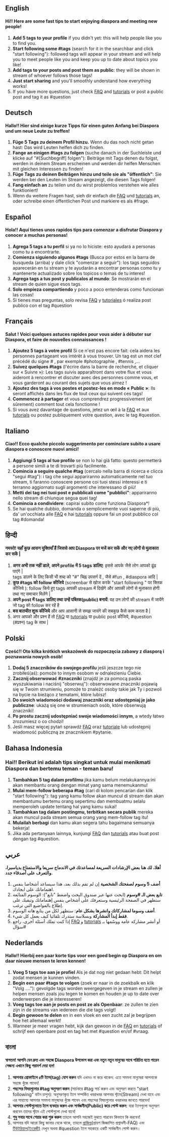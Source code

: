## English

#### Hi!! Here are some fast tips to start enjoying diaspora and meeting new people!

1. **Add 5 tags to your profile** if you didn't yet: this will help people like you to find you.
2. **Start following some #tags** (search for it in the searchbar and click "start following"): followed tags will appear in your stream and will help you to meet people like you and keep you up to date about topics you like!
3. **Add tags to your posts and post them as public**: they will be shown in stream of whoever follows those tags!
4. **Just start sharing** and you'll smoothly understand how everything works!
5. If you have more questions, just check [FAQ](https://github.com/diaspora/diaspora/wiki/FAQ-for-Users) and [tutorials](http://diasporial.com/tutorials) or post a public post and tag it as #question       


## Deutsch

#### Hallo!! Hier sind einige kurze Tipps für einen guten Anfang bei Diaspora und um neue Leute zu treffen!

1. **Füge 5 Tags zu deinem Profil hinzu.** Wenn du das noch nicht getan hast: Das wird Leuten helfen dich zu finden.
2. **Fange an einigen #tags zu folgen** (suche danach in der Suchleiste und klicke auf "#[Suchbegriff] folgen"): Beiträge mit Tags denen du folgst, werden in deinem Stream erscheinen und werden dir helfen Menschen mit gleichen Interessen zu finden!
3. **Füge Tags zu deinen Beiträgen hinzu und teile sie als "öffentlich"**: Sie werden bei den Leuten im Stream angezeigt, die diesen Tags folgen!
4. **Fang einfach an** zu teilen und du wirst problemlos verstehen wie alles funktioniert!
5.  Wenn du weitere Fragen hast, sieh dir einfach die [FAQ](https://github.com/diaspora/diaspora/wiki/FAQ-for-Users) und [tutorials](http://diasporial.com/tutorials) an, oder schreibe einen öffentlichen Post und markiere es als #frage.


## Español

#### Hola!! Aquí tienes unos rapidos tips para comenzar a disfrutar Diaspora y conocer a muchas personas!

1. **Agrega 5 tags a tu perfil** si ya no lo hiciste: esto ayudará a personas como tu a encontrarte.
2. **Comienza siguiendo algunos #tags** (Busca por estos en la barra de busqueda (arriba) y dale click "comenzar a seguir"): los tags seguidos aparecerán en tu stream y te ayudarán a encontrar personas como tu y mantenerte actualizado sobre los topicos o temas de tu interes!
3. **Agrega tags a tus post y publicalos al mundo**: Se mostrarán en el stream de quien sigue esos tags.
4. **Solo empieza compartiendo** y poco a poco entenderas como funcionan las cosas!
5. Si tienes mas preguntas, solo revisa [FAQ](https://github.com/diaspora/diaspora/wiki/FAQ-for-Users) y [tutoriales](http://diasporial.com/tutorials) ó realiza post publico con el tag #question   


## Français

#### Salut ! Voici quelques astuces rapides pour vous aider à débuter sur Diaspora, et faire de nouvelles connaissances !

1. **Ajoutez 5 tags à votre profil** Si ce n'est pas encore fait: cela aidera les personnes partageant vos intérêt à vous trouver. Un tag est un mot clef précédé du signe # , par exemple #photographie , #tennis ,... 
2. **Suivez quelques #tags** (l'écrire dans la barre de recherche, et cliquer sur « Suivre »): Les tags suivis apparaîtront dans votre flux et vous aideront à rencontrer et discuter avec des personnes comme vous, et vous garderont au courant des sujets que vous aimez !
3. **Ajoutez des tags à vos postes et postez-les en mode « Public »**: Ils seront affichés dans les flux de tout ceux qui suivent ces tags!
4. **Commencez à partager** et vous comprendrez progressivement (et sûrement) comment tout cela fonctionne !
5. Si vous avez davantage de questions, jetez un œil à la [FAQ](https://github.com/diaspora/diaspora/wiki/FAQ-for-Users) et aux [tutorials](http://diasporial.com/tutorials) ou postez publiquement votre question, avec le tag #question.


## Italiano

#### Ciao!! Ecco qualche piccolo suggerimento per cominciare subito a usare diaspora e conoscere nuovi amici!

1. **Aggiungi 5 tags al tuo profilo** se non lo hai già fatto: questo permetterà a persone simili a te di trovarti più facilmente.
2. **Comincia a seguire qualche #tag** (cercalo nella barra di ricerca e clicca "segui #tag"): i tag che segui appariranno automaticamente nel tuo stream, ti faranno conoscere persone coi tuoi stessi interessi e ti terranno aggiornato sugli argomenti che interessano di più!
3. **Metti dei tag nei tuoi post e pubblicali come "pubblici"**: appariranno nello stream di chiunque segua quei tag!
4. **Comincia a condividere**: capirai subito come funziona Diaspora*!
5. Se hai qualche dubbio, domanda o semplicemente vuoi saperne di più, da' un'occhiata alle [FAQ](https://github.com/diaspora/diaspora/wiki/FAQ-for-Users) e hai [tutorials](http://diasporial.com/tutorials) oppure fai un post pubblico col tag #domanda!      


## हिन्दी

#### नमस्ते! यहाँ कुछ आसन युक्तियाँ हैं जिससे आप Diaspora पर मजें कर सकें और नए लोगों से मुलाकात कर सकें |

1. **अगर अभी तक नहीं डाले, अपने profile में 5 tags डालिए**: इससे आपके जैसे लोग आपको ढूंढ पाएंगे |         
tags डालने के लिए किसी भी शब्द को "#" चिह्न उपसर्ग दें , जैसे #fun , #diaspora आदि | 
2. **कुछ #tags को follow कीजिये** (screenbar से खोज करके "start following " पर क्लिक कीजिये ): follow किये हुए tags आपकी stream में दिखेंगे और आपकी लोगों से मुलाकात होगी तथा नए समाचार मिलेंगे |
3. **अपने post में tags डालिए तथा उन्हें पब्लिक(public) बनायें**: वह उन लोगों की stream में जायेंगे जो tag को follow कर रहें है
4. **बस बातचीत शुरू कीजिये** और आप आसानी से समझ जायंगे की सबकुछ कैसे काम करता है |
5. अगर आपको और प्रश्न हैं तो [FAQ](https://github.com/diaspora/diaspora/wiki/FAQ-for-Users) या [tutorials](http://diasporial.com/tutorials) या public post कीजिये, #question (#प्रश्न) tag के साथ |


## Polski

#### Cześć!! Oto kilka krótkich wskazówek do rozpoczęcia zabawy z diasporą i poznawania nowych osób!

1. **Dodaj 5 znaczników do swojego profilu** jeśli jeszcze tego nie zrobiłeś(aś): pomoże to innym osobom w odnalezieniu Ciebie.
2. **Zacznij obserwować #znaczniki** (znajdź je za pomocą paska wyszukiwania i naciśnij "obserwuj"): obserwowane znaczniki pojawią się w Twoim strumieniu, pomoże to znaleźć osoby takie jak Ty i pozwoli na bycie na bieżąco z tematami, które lubisz!
3. **Do swoich wiadomości dodawaj znaczniki oraz udostępniaj je jako publiczne**: ukażą się one w strumieniach osób, które obserwują znaczniki!
4. **Po prostu zacznij udostępniać swoje wiadomości innym**, a wtedy łatwo zrozumiesz o co chodzi!
5. Jeśli masz więcej pytań sprawdź [FAQ](https://github.com/diaspora/diaspora/wiki/FAQ-for-Users) oraz [tutoriale](http://diasporial.com/tutorials) lub udostępnij wiadomość publiczną ze znacznikiem #pytanie.


## Bahasa Indonesia

### Hai!! Berikut ini adalah tips singkat untuk mulai menikmati Diaspora dan bertemu teman - teman baru!
1. **Tambahkan 5 tag dalam profilmu** jika kamu belum melakukannya:ini akan membantu orang dengan minat yang sama menemukanmu!
2. **Mulai mem-follow beberapa #tag** (cari di kolom pencarian dan klik "start following"): tag yang kamu follow akan muncul di stream dan akan membantumu bertemu orang sepertimu dan membuatmu selalu memperoleh update tentang hal yang kamu sukai!
3. **Tambahkan tag dalam postingmu, terbitkan secara publik** mereka akan muncul pada stream semua orang yang mem-follow tag itu!
4. **Mulailah berbagi** dan kamu akan segera tahu bagaimana semuanya bekerja!
5. Jika ada pertanyaan lainnya, kunjungi [FAQ](https://github.com/diaspora/diaspora/wiki/FAQ-for-Users) dan [tutorials](http://diasporial.com/tutorials) atau buat post dengan tag #question.


## عربي
#### أهلا، لك هنا بعض الإرشادات السريعة  لمساعدتك في الاندماج سريعا والاستمتاع بدياسبرا، والتعرف على أصدقاء جدد.
1. **أضف 5 وسوم لصفحتك الشخصية** إن لم تقم بذلك بعد، هذا سيساعد أشخاصا بنفس اهتماماتك على ايجادك.
2. **تابع بعض الـ #وسوم** (ابحث عنها عبر صندوق البحث واضغط "تابع"): الوسوم المتابَعة ستظهر في الصفحة الرئيسية وستعرفك على أشخاص بنفس إهتماماتك وتبقيك على إطلاع بالمواضيع التي ترغب.
3. **أضف وسوما لمشاركاتك وانشرها بشكل عام**: ستظهر لكل من يتابع هاته الوسوم.
4. **فقط إبدأ المشاركة** وبسلاسة ستدرك تلقائيا كيف يعمل كل شيء.
5. إذا كنت تملك أسئلة أخرى، راجع [FAQ](https://github.com/diaspora/diaspora/wiki/FAQ-for-Users) و [tutorials](http://diasporial.com/tutorials) أو أنشر مشاركة عامة ووسّمها  بـ #سؤال


## Nederlands

#### Hallo!! Hierbij een paar korte tips voor een goed begin op Diaspora en om daar nieuwe mensen te leren kennen!

1. **Voeg 5 tags toe aan je profiel** Als je dat nog niet gedaan hebt: Dit helpt zodat mensen je kunnen vinden.
2. **Begin een paar #tags te volgen** (zoek er naar in de zoekbalk en klik "Volg ...."): gevolgde tags worden weergegeven in je stream en zullen je helpen mensen zoals jou tegen te komen en houden je up to date over onderwerpen die je interesseren!
3. **Voeg tags toe aan je posts en post ze als Openbaar**: ze zullen te zien zijn in de streams van iedereen die die tags volgt!
4. **Begin gewoon te delen** en in een vloek en een zucht zal je begrijpen hoe het allemaal werkt!
5. Wanneer je meer vragen hebt, kijk dan gewoon in de [FAQ](https://github.com/diaspora/diaspora/wiki/FAQ-for-Users) en [tutorials](http://diasporial.com/tutorials) of schrijf een openbare post en tag het met  #question en/of #vraag.


## বাংলা

#### স্বাগতম! আপনি যেন দ্রুত এবং সহজে Diaspora উপভোগ করা এবং নতুন নতুন মানুষের সাথে পরিচিত হতে পারেন সেজন্য এখানে কিছু পরামর্শ দেয়া হল!
1. **আপনার প্রোফাইলে ৫টি ট্যাগ(tag) যোগ করুন** যদি এখনও না করে থাকেন: এতে সমমনা মানুষেরা আপনাকে সহজে খুঁজে পাবেন!
2. **পছন্দের বিষয়গুলোর #tag অনুসরণ করুন** (সার্চবারে #tag সার্চ করুন এবং অনুসরণ করতে "start following" বাটন চাপুন): অনুসরণকৃত ট্যাগ সম্পর্কিত খবরাখবর আপনার স্টৃমে(Stream) দেখা যাবে এবং এর সাহায্যে আপনার সমমনা মানুষদের খুঁজে পাবেন এবং পছন্দের বিষয়গুলোর খবরাখবর জানতে পারবেন!
3. **আপনার পোস্টগুলোতে ট্যাগ ব্যবহার করুন এবং সার্বজনীন(Public) করে পোস্ট করুন**: যারা ট্যাগগুলো অনুসরণ করবেন তাদের স্টৃমে এই পোস্টগুলো দেখা যাবে!
4. **শুধু সবার সাথে শেয়ার করা শুরু করুন** তাহলে আপনি সহজেই বুঝতে পারবেন কিভাবে কি করবেন!
5. আপনার যদি আরো কিছু জানার থেকে থাকে, তাহলে [প্রাজিপ্র](https://github.com/diaspora/diaspora/wiki/FAQ-for-Users)(প্রায়শ জিজ্ঞাসিত প্রশ্নাবলী-FAQ) এবং [টিউটরিয়াল(ইংরেজী)](http://diasporial.com/tutorials) দেখুন অথবা #question ট্যাগ সহকারে একটি সার্বজনীন পোস্ট করুন।